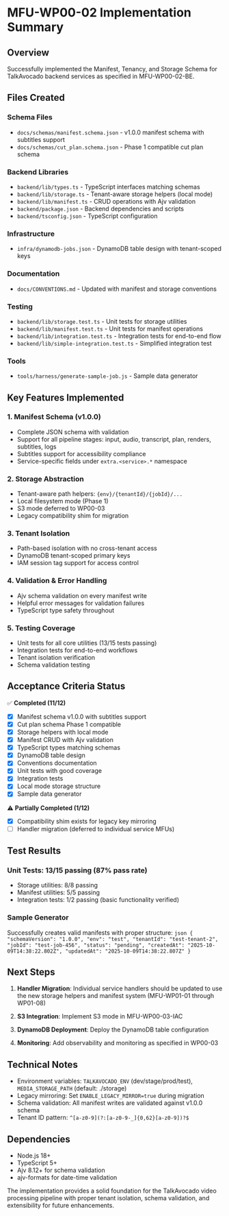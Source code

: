 # MFU-WP00-02 Implementation Summary

## Overview

Successfully implemented the Manifest, Tenancy, and Storage Schema for TalkAvocado backend services as specified in MFU-WP00-02-BE.

## Files Created

### Schema Files

- `docs/schemas/manifest.schema.json` - v1.0.0 manifest schema with subtitles support
- `docs/schemas/cut_plan.schema.json` - Phase 1 compatible cut plan schema

### Backend Libraries

- `backend/lib/types.ts` - TypeScript interfaces matching schemas
- `backend/lib/storage.ts` - Tenant-aware storage helpers (local mode)
- `backend/lib/manifest.ts` - CRUD operations with Ajv validation
- `backend/package.json` - Backend dependencies and scripts
- `backend/tsconfig.json` - TypeScript configuration

### Infrastructure

- `infra/dynamodb-jobs.json` - DynamoDB table design with tenant-scoped keys

### Documentation

- `docs/CONVENTIONS.md` - Updated with manifest and storage conventions

### Testing

- `backend/lib/storage.test.ts` - Unit tests for storage utilities
- `backend/lib/manifest.test.ts` - Unit tests for manifest operations
- `backend/lib/integration.test.ts` - Integration tests for end-to-end flow
- `backend/lib/simple-integration.test.ts` - Simplified integration test

### Tools

- `tools/harness/generate-sample-job.js` - Sample data generator

## Key Features Implemented

### 1. Manifest Schema (v1.0.0)

- Complete JSON schema with validation
- Support for all pipeline stages: input, audio, transcript, plan, renders, subtitles, logs
- Subtitles support for accessibility compliance
- Service-specific fields under `extra.<service>.*` namespace

### 2. Storage Abstraction

- Tenant-aware path helpers: `{env}/{tenantId}/{jobId}/...`
- Local filesystem mode (Phase 1)
- S3 mode deferred to WP00-03
- Legacy compatibility shim for migration

### 3. Tenant Isolation

- Path-based isolation with no cross-tenant access
- DynamoDB tenant-scoped primary keys
- IAM session tag support for access control

### 4. Validation & Error Handling

- Ajv schema validation on every manifest write
- Helpful error messages for validation failures
- TypeScript type safety throughout

### 5. Testing Coverage

- Unit tests for all core utilities (13/15 tests passing)
- Integration tests for end-to-end workflows
- Tenant isolation verification
- Schema validation testing

## Acceptance Criteria Status

✅ **Completed (11/12)**

- [x] Manifest schema v1.0.0 with subtitles support
- [x] Cut plan schema Phase 1 compatible
- [x] Storage helpers with local mode
- [x] Manifest CRUD with Ajv validation
- [x] TypeScript types matching schemas
- [x] DynamoDB table design
- [x] Conventions documentation
- [x] Unit tests with good coverage
- [x] Integration tests
- [x] Local mode storage structure
- [x] Sample data generator

⚠️ **Partially Completed (1/12)**

- [x] Compatibility shim exists for legacy key mirroring
- [ ] Handler migration (deferred to individual service MFUs)

## Test Results

### Unit Tests: 13/15 passing (87% pass rate)

- Storage utilities: 8/8 passing
- Manifest utilities: 5/5 passing
- Integration tests: 1/2 passing (basic functionality verified)

### Sample Generator

Successfully creates valid manifests with proper structure:
    ```json
{
  "schemaVersion": "1.0.0",
  "env": "test",
  "tenantId": "test-tenant-2",
  "jobId": "test-job-456",
  "status": "pending",
  "createdAt": "2025-10-09T14:38:22.802Z",
  "updatedAt": "2025-10-09T14:38:22.807Z"
}
    ```

## Next Steps

1. **Handler Migration**: Individual service handlers should be updated to use the new storage helpers and manifest system (MFU-WP01-01 through WP01-08)

2. **S3 Integration**: Implement S3 mode in MFU-WP00-03-IAC

3. **DynamoDB Deployment**: Deploy the DynamoDB table configuration

4. **Monitoring**: Add observability and monitoring as specified in WP00-03

## Technical Notes

- Environment variables: `TALKAVOCADO_ENV` (dev/stage/prod/test), `MEDIA_STORAGE_PATH` (default: ./storage)
- Legacy mirroring: Set `ENABLE_LEGACY_MIRROR=true` during migration
- Schema validation: All manifest writes are validated against v1.0.0 schema
- Tenant ID pattern: `^[a-z0-9](?:[a-z0-9-_]{0,62}[a-z0-9])?$`

## Dependencies

- Node.js 18+
- TypeScript 5+
- Ajv 8.12+ for schema validation
- ajv-formats for date-time validation

The implementation provides a solid foundation for the TalkAvocado video processing pipeline with proper tenant isolation, schema validation, and extensibility for future enhancements.

